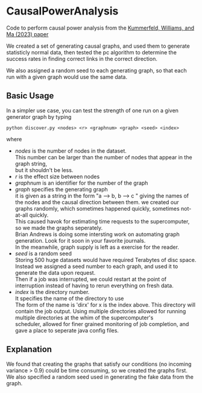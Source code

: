 # CausalPowerAnalysis

Code to perform causal power analysis from the [Kummerfeld, Williams, and Ma (2023) paper](https://link.springer.com/article/10.1007/s41060-023-00399-4.)

We created a set of generating causal graphs, and used them to generate statisticly normal data,
then tested the pc algorithm to determine the success rates in finding correct links in the correct direction.

We also assigned a random seed to each generating graph, so that each run with a given graph would use the same data.

## Basic Usage
In a simpler use case, you can test the strength of one run on a given generator graph by typing

`python discover.py <nodes> <r> <graphnum> <graph> <seed> <index>`

where 
+ *nodes* is the number of nodes in the dataset.  
  This number can be larger than the number of nodes that appear in the graph string,  
  but it shouldn't be less.
+ *r* is the effect size between nodes
+ *graphnum* is an identifier for the number of the graph
+ *graph* specifies the generating graph  
   it is given as a  string in the form "a --> b, b --> c " giving the names of the nodes and the causal direction between them.
   we created our graphs randomly, which sometimes happened quickly, sometimes not-at-all quickly.  
   This caused havok for estimating time requests to the supercomputer, so we made the graphs seperately.  
   Brian Andrews is doing some intersting work on automating graph generation. Look for it soon in your favorite journals.  
   In the meanwhile, graph supply is left as a exercise for the reader.
+ *seed* is a random seed  
   Storing 500 huge datasets would have required Terabytes of disc space.  
   Instead we assigned a seed number to each graph, and used it to generate the data upon request.  
   Then if a job was interrupted, we could restart at the point of interruption instead of having 
   to rerun everything on fresh data.
+ *index* is the directory number.  
   It specifies the name of the directory to use  
   The form of the name is 'dirx' for x is the index above.
   This directory will contain the job output. 
   Using multiple directories allowed for running multiple directories at the whim of the supercomputer's  
   scheduler, allowed for finer grained monitoring of job completion, and gave a place to seperate java config files.

## Explanation
We found that creating the graphs that satisfy our conditions (no incoming variance > 0.9) could be time consuming,
so we created the graphs first. We also specified a random seed used in generating the fake data from the graph.
